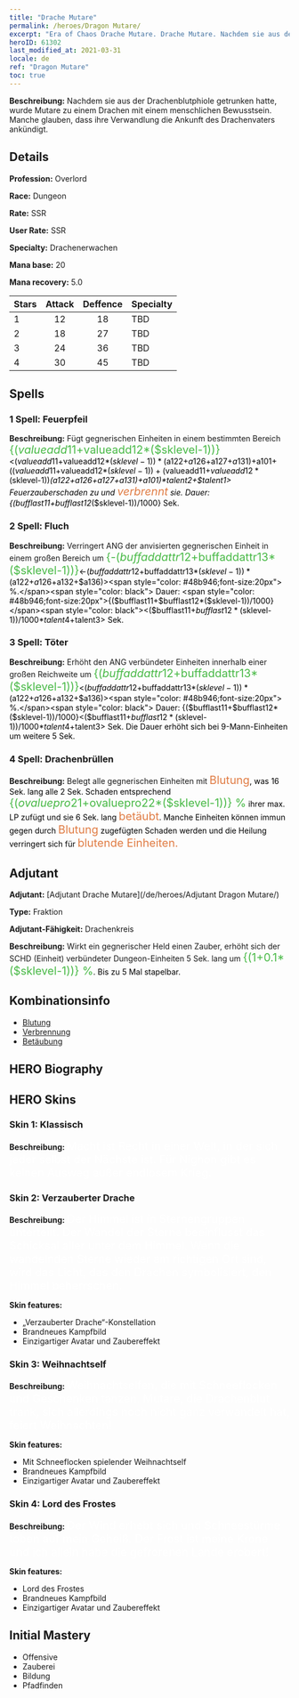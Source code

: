 ```yaml
---
title: "Drache Mutare"
permalink: /heroes/Dragon Mutare/
excerpt: "Era of Chaos Drache Mutare. Drache Mutare. Nachdem sie aus der Drachenblutphiole getrunken hatte, wurde Mutare zu einem Drachen mit einem menschlichen Bewusstsein. Manche glauben, dass ihre Verwandlung die Ankunft des Drachenvaters ankündigt."
heroID: 61302
last_modified_at: 2021-03-31
locale: de
ref: "Dragon Mutare"
toc: true
---
```

 **Beschreibung:** Nachdem sie aus der Drachenblutphiole getrunken hatte, wurde Mutare zu einem Drachen mit einem menschlichen Bewusstsein. Manche glauben, dass ihre Verwandlung die Ankunft des Drachenvaters ankündigt.
## Details
 **Profession:** Overlord

 **Race:** Dungeon

 **Rate:** SSR

 **User Rate:** SSR

 **Specialty:** Drachenerwachen

 **Mana base:** 20

 **Mana recovery:** 5.0


  | Stars   |     Attack     |    Deffence    |      Specialty     |
  |---------|:---------------:|:---------------:|--------------------|
  |    1    | 12 | 18 | TBD |
  |    2    | 18 | 27 | TBD |
  |    3    | 24 | 36 | TBD |
  |    4    | 30 | 45 | TBD |

## Spells
### 1 Spell: Feuerpfeil
 **Beschreibung:** Fügt gegnerischen Einheiten in einem bestimmten Bereich <span style="color: #48b946;font-size:20px">{($valueadd11+$valueadd12*($sklevel-1))}</span><span style="color: black"><($valueadd11+$valueadd12*($sklevel-1))*($a122+$a126+$a127+$a131)+$a101+(($valueadd11+$valueadd12*($sklevel-1))+($valueadd11+$valueadd12*($sklevel-1))*($a122+$a126+$a127+$a131)+$a101)*$talent2+$talent1> Feuerzauberschaden zu und <span style="color: #e07c44;font-size:20px">verbrennt</span><span style="color: black"> sie. Dauer: {($bufflast11+$bufflast12*($sklevel-1))/1000} Sek.

### 2 Spell: Fluch
 **Beschreibung:** Verringert ANG der anvisierten gegnerischen Einheit in einem großen Bereich um <span style="color: #48b946;font-size:20px">{-($buffaddattr12+$buffaddattr13*($sklevel-1))}</span><span style="color: black"><-($buffaddattr12+$buffaddattr13*($sklevel-1))*($a122+$a126+$a132+$a136)><span style="color: #48b946;font-size:20px"> %.</span><span style="color: black"> Dauer: <span style="color: #48b946;font-size:20px">{($bufflast11+$bufflast12*($sklevel-1))/1000}</span><span style="color: black"><($bufflast11+$bufflast12*($sklevel-1))/1000*$talent4+$talent3> Sek.

### 3 Spell: Töter
 **Beschreibung:** Erhöht den ANG verbündeter Einheiten innerhalb einer großen Reichweite um <span style="color: #48b946;font-size:20px">{($buffaddattr12+$buffaddattr13*($sklevel-1))}</span><span style="color: black"><($buffaddattr12+$buffaddattr13*($sklevel-1))*($a122+$a126+$a132+$a136)><span style="color: #48b946;font-size:20px"> %.</span><span style="color: black"> Dauer: {($bufflast11+$bufflast12*($sklevel-1))/1000}<($bufflast11+$bufflast12*($sklevel-1))/1000*$talent4+$talent3> Sek. Die Dauer erhöht sich bei 9-Mann-Einheiten um weitere 5 Sek.

### 4 Spell: Drachenbrüllen
 **Beschreibung:** Belegt alle gegnerischen Einheiten mit <span style="color: #e07c44;font-size:20px">Blutung</span><span style="color: black">, was 16 Sek. lang alle 2 Sek. Schaden entsprechend <span style="color: #48b946;font-size:20px">{($ovaluepro21+$ovaluepro22*($sklevel-1))} %</span><span style="color: black"> ihrer max. LP zufügt und sie 6 Sek. lang <span style="color: #e07c44;font-size:20px">betäubt</span><span style="color: black">. Manche Einheiten können immun gegen durch <span style="color: #e07c44;font-size:20px">Blutung</span><span style="color: black"> zugefügten Schaden werden und die Heilung verringert sich für <span style="color: #e07c44;font-size:20px">blutende Einheiten.</span><span style="color: black">


## Adjutant

 **Adjutant:**  [Adjutant Drache Mutare](/de/heroes/Adjutant Dragon Mutare/) 

 **Type:**  Fraktion 

 **Adjutant-Fähigkeit:**  Drachenkreis 

 **Beschreibung:** Wirkt ein gegnerischer Held einen Zauber, erhöht sich der SCHD (Einheit) verbündeter Dungeon-Einheiten 5 Sek. lang um <span style="color: #48b946;font-size:20px">{(1+0.1*($sklevel-1))} %</span><span style="color: black">. Bis zu 5 Mal stapelbar.

## Kombinationsinfo

* [Blutung](/de/combination/Blutung/) 
* [Verbrennung](/de/combination/Verbrennung/) 
* [Betäubung](/de/combination/Betäubung/) 

## HERO Biography

## HERO Skins
### Skin 1: **Klassisch**

 **Beschreibung:** <span style="color: #ffffff;font-size:20px">Macht ist Recht in einer Welt, in der sich jeder selbst der Nächste ist. Für Nighon gibt es keinen Ausweg außer endlosem Krieg.</span>


### Skin 2: **Verzauberter Drache**

 **Beschreibung:** <span style="color: #ffffff;font-size:20px">Der Himmel ist in Sternengruppen unterteilt. Der Wandel der Sterne beeinflusst das Schicksal aller unter dem Himmel. Wenn die wandelnden Sterne wieder am richtigen Ort sind, wird das Licht, das den Drachen symbolisiert, den Himmel beherrschen.</span>

 **Skin features:** 

   - „Verzauberter Drache“-​Konstellation
   - Brandneues Kampfbild
   - Einzigartiger Avatar und Zaubereffekt

### Skin 3: **Weihnachtself**

 **Beschreibung:** <span style="color: #ffffff;font-size:20px">Weihnachtselfen, die mit Schneeflocken und Geschenken tanzen. Mutare, die Drachenblut trank, sich allerdings noch nicht ganz verwandelt hat, feiert Weihnachten!</span>

 **Skin features:** 

   - Mit Schneeflocken spielender Weihnachtself
   - Brandneues Kampfbild
   - Einzigartiger Avatar und Zaubereffekt

### Skin 4: **Lord des Frostes**

 **Beschreibung:** <span style="color: #ffffff;font-size:20px">Der Wind erhebt sich und Schneestürme toben auf mein Geheiß. Der Frost ist meine Krone und ich allein habe die gefrorenen Lande erobert!</span>

 **Skin features:** 

   - Lord des Frostes
   - Brandneues Kampfbild
   - Einzigartiger Avatar und Zaubereffekt


## Initial Mastery
   - Offensive
   - Zauberei
   - Bildung
   - Pfadfinden
